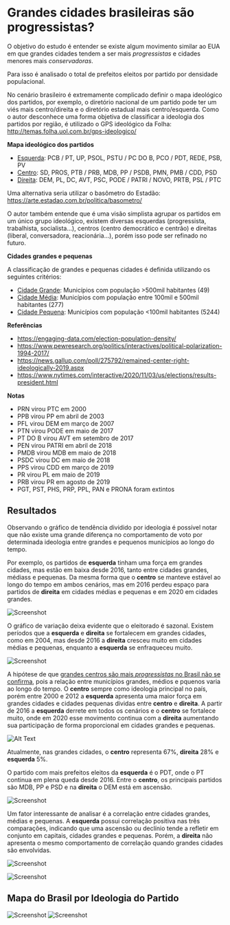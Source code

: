 # Grandes cidades brasileiras são progressistas?
O objetivo do estudo é entender se existe algum movimento similar ao EUA em que grandes cidades tendem a ser mais *progressistas* e cidades menores mais *conservadoras*.

Para isso é analisado o total de prefeitos eleitos por partido por densidade populacional.

No cenário brasileiro é extremamente complicado definir o mapa ideológico dos partidos, por exemplo, o diretório nacional de um partido pode ter um viés mais centro/direita e o diretório estadual mais centro/esquerda. Como o autor desconhece uma forma objetiva de classificar a ideologia dos partidos por região, é utilizado o GPS ideológico da Folha: http://temas.folha.uol.com.br/gps-ideologico/

**Mapa ideológico dos partidos**

- <ins>Esquerda</ins>: PCB / PT, UP, PSOL, PSTU / PC DO B, PCO / PDT, REDE, PSB, PV
- <ins>Centro</ins>: SD, PROS, PTB / PRB, MDB, PP / PSDB, PMN, PMB / CDD, PSD
- <ins>Direita</ins>: DEM, PL, DC, AVT, PSC, PODE / PATRI / NOVO, PRTB, PSL / PTC

Uma alternativa seria utilizar o basômetro do Estadão: https://arte.estadao.com.br/politica/basometro/

O autor também entende que é uma visão simplista agrupar os partidos em um único grupo ideológico, existem diversas esquerdas (progressista, trabalhista, socialista...), centros (centro democrático e centrão) e direitas (liberal, conversadora, reacionária...), porém isso pode ser refinado no futuro.

**Cidades grandes e pequenas**

A classificação de grandes e pequenas cidades é definida utilizando os seguintes critérios:
- <ins>Cidade Grande</ins>: Municípios com população >500mil habitantes (49)
- <ins>Cidade Média</ins>: Municípios com população entre 100mil e 500mil habitantes (277)
- <ins>Cidade Pequena</ins>: Municípios com população <100mil habitantes (5244)

**Referências**
- https://engaging-data.com/election-population-density/
- https://www.pewresearch.org/politics/interactives/political-polarization-1994-2017/
- https://news.gallup.com/poll/275792/remained-center-right-ideologically-2019.aspx
- https://www.nytimes.com/interactive/2020/11/03/us/elections/results-president.html

**Notas**

- PRN virou PTC em 2000
- PPB virou PP em abril de 2003
- PFL virou DEM em março de 2007
- PTN virou PODE em maio de 2017
- PT DO B virou AVT em setembro de 2017
- PEN virou PATRI em abril de 2018
- PMDB virou MDB em maio de 2018
- PSDC virou DC em maio de 2018
- PPS virou CDD em março de 2019
- PR virou PL em maio de 2019
- PRB virou PR em agosto de 2019
- PGT, PST, PHS, PRP, PPL, PAN e PRONA foram extintos

## Resultados
Observando o gráfico de tendência dividido por ideologia é possível notar que não existe uma grande diferença no comportamento de voto por determinada ideologia entre grandes e pequenos municípios ao longo do tempo.

Por exemplo, os partidos de **esquerda** tinham uma força em grandes cidades, mas estão em baixa desde 2016, tanto entre cidades grandes, médiass e pequenas. Da mesma forma que o **centro** se manteve estável ao longo do tempo em ambos cenários, mas em 2016 perdeu espaço para partidos de **direita** em cidades médias e pequenas e em 2020 em cidades grandes.

![Screenshot](output/prefeitos_ideologia.png)

O gráfico de variação deixa evidente que o eleitorado é sazonal. Existem períodos que a **esquerda** e **direita** se fortalecem em grandes cidades, como em 2004, mas desde 2016 a **direita** cresceu muito em cidades médias e pequenas, enquanto a **esquerda** se enfraqueceu muito.

![Screenshot](output/prefeitos_ideologia_var.png)

A hipótese de que <ins>grandes centros são mais *progressistas* no Brasil não se confirma</ins>, pois a relação entre municípios grandes, médios e pquenos varia ao longo do tempo. O **centro** sempre como ideologia principal no país, porém entre 2000 e 2012 a **esquerda** apresenta uma maior força em grandes cidades e cidades pequenas dividas entre **centro** e **direita**. A partir de 2016 a **esquerda** derrete em todos os cenários e o **centro** se fortalece muito, onde em 2020 esse movimento continua com a **direita** aumentando sua participação de forma proporcional em cidades grandes e pequenas.

![Alt Text](output/prefeitos_ideologia_perc.gif)

Atualmente, nas grandes cidades, o **centro** representa 67%, **direita** 28% e **esquerda** 5%.

O partido com mais prefeitos eleitos da **esquerda** é o PDT, onde o PT continua em plena queda desde 2016. Entre o **centro**, os principais partidos são MDB, PP e PSD e na **direita** o DEM está em ascensão.

![Screenshot](output/prefeitos_partido_total.png)

Um fator interessante de analisar é a correlação entre cidades grandes, médias e pequenas.
A **esquerda** possui correlação positiva nas três comparações, indicando que uma ascensão ou declínio tende a refletir em conjunto em capitais, cidades grandes e pequenas. Porém, a **direita** não apresenta o mesmo comportamento de correlação quando grandes cidades são envolvidas.

![Screenshot](output/correl.png)

![Screenshot](output/pairplot.png)

## Mapa do Brasil por Ideologia do Partido
![Screenshot](output/prefeitos_eleitos_grandes_centros.PNG)
![Screenshot](output/prefeitos-eleitos-por-ideologia-do-partido-ranking.png)

